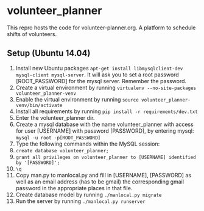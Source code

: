 # volunteer_planner
This repro hosts the code for volunteer-planner.org. A platform to schedule shifts of volunteers.


## Setup (Ubuntu 14.04)

1. Install new Ubuntu packages `apt-get install libmysqlclient-dev mysql-client mysql-server`. It will ask you to set a root password [ROOT_PASSWORD] for the mysql server. Remember the password.
2. Create a virtual environment by running `virtualenv --no-site-packages volunteer_planner-venv`
3. Enable the virtual environment by running `source volunteer_planner-venv/bin/activate`
4. Install all requirements by running `pip install -r requirements/dev.txt`
5. Enter the volunteer_planner dir.
6. Create a mysql database with the name volunteer_planner with access for user [USERNAME] with password [PASSWORD], by entering mysql: `mysql -u root -p[ROOT_PASSWORD]`
7. Type the following commands within the MySQL session:
  1. `create database volunteer_planner;`
  2. `grant all privileges on volunteer_planner to [USERNAME] identified by '[PASSWORD]';`
  3. `\q`
8. Copy man.py to manlocal.py and fill in [USERNAME], [PASSWORD]  as well as an email address (has to be gmail) the corresponding gmail password in the appropriate places in that file.
9. Create database model by running `./manlocal.py migrate`
10. Run the server by running `./manlocal.py runserver`

